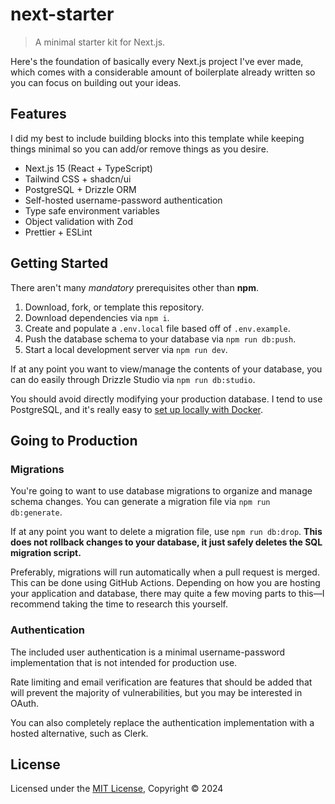 # next-starter

> A minimal starter kit for Next.js.

Here's the foundation of basically every Next.js project I've ever made, which comes with a considerable amount of boilerplate already written so you can focus on building out your ideas.

## Features

I did my best to include building blocks into this template while keeping things minimal so you can add/or remove things as you desire.

- Next.js 15 (React + TypeScript)
- Tailwind CSS + shadcn/ui
- PostgreSQL + Drizzle ORM
- Self-hosted username-password authentication
- Type safe environment variables
- Object validation with Zod
- Prettier + ESLint

## Getting Started

There aren't many _mandatory_ prerequisites other than **npm**.

1. Download, fork, or template this repository.
2. Download dependencies via `npm i`.
3. Create and populate a `.env.local` file based off of `.env.example`.
4. Push the database schema to your database via `npm run db:push`.
5. Start a local development server via `npm run dev`.

If at any point you want to view/manage the contents of your database, you can do easily through Drizzle Studio via `npm run db:studio`.

You should avoid directly modifying your production database. I tend to use PostgreSQL, and it's really easy to [set up locally with Docker](https://orm.drizzle.team/docs/guides/postgresql-local-setup).

## Going to Production

### Migrations

You're going to want to use database migrations to organize and manage schema changes. You can generate a migration file via `npm run db:generate`.

If at any point you want to delete a migration file, use `npm run db:drop`. **This does not rollback changes to your database, it just safely deletes the SQL migration script.**

Preferably, migrations will run automatically when a pull request is merged. This can be done using GitHub Actions. Depending on how you are hosting your application and database, there may quite a few moving parts to this—I recommend taking the time to research this yourself.


### Authentication

The included user authentication is a minimal username-password implementation that is not intended for production use.

Rate limiting and email verification are features that should be added that will prevent the majority of vulnerabilities, but you may be interested in OAuth.

You can also completely replace the authentication implementation with a hosted alternative, such as Clerk.

## License

Licensed under the [MIT License](LICENSE), Copyright © 2024
